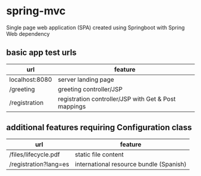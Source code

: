 # spring-mvc
Single page web application (SPA) created using Springboot with Spring Web dependency

## basic app test urls

| url            | feature                                              |
|----------------|------------------------------------------------------|
| localhost:8080 | server landing page                                  |
| /greeting      | greeting controller/JSP                              |
| /registration  | registration controller/JSP with Get & Post mappings |

## additional features requiring Configuration class

| url                   | feature                                 |
|-----------------------|-----------------------------------------|
| /files/lifecycle.pdf  | static file content                     |
| /registration?lang=es | international resource bundle (Spanish) |


